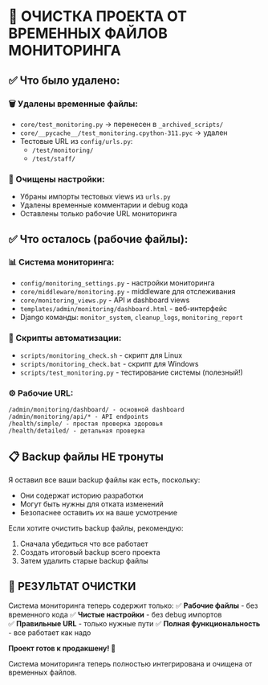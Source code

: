 # 🧹 ОЧИСТКА ПРОЕКТА ОТ ВРЕМЕННЫХ ФАЙЛОВ МОНИТОРИНГА

## ✅ Что было удалено:

### 🗑️ Удалены временные файлы:
- `core/test_monitoring.py` → перенесен в `_archived_scripts/`
- `core/__pycache__/test_monitoring.cpython-311.pyc` → удален
- Тестовые URL из `config/urls.py`:
  - `/test/monitoring/` 
  - `/test/staff/`

### 🔧 Очищены настройки:
- Убраны импорты тестовых views из `urls.py`
- Удалены временные комментарии и debug кода
- Оставлены только рабочие URL мониторинга

## ✅ Что осталось (рабочие файлы):

### 📊 Система мониторинга:
- `config/monitoring_settings.py` - настройки мониторинга
- `core/middleware/monitoring.py` - middleware для отслеживания
- `core/monitoring_views.py` - API и dashboard views
- `templates/admin/monitoring/dashboard.html` - веб-интерфейс
- Django команды: `monitor_system`, `cleanup_logs`, `monitoring_report`

### 🤖 Скрипты автоматизации:
- `scripts/monitoring_check.sh` - скрипт для Linux
- `scripts/monitoring_check.bat` - скрипт для Windows  
- `scripts/test_monitoring.py` - тестирование системы (полезный!)

### ⚙️ Рабочие URL:
```
/admin/monitoring/dashboard/ - основной dashboard
/admin/monitoring/api/* - API endpoints
/health/simple/ - простая проверка здоровья
/health/detailed/ - детальная проверка
```

## 📋 Backup файлы НЕ тронуты

Я оставил все ваши backup файлы как есть, поскольку:
- Они содержат историю разработки
- Могут быть нужны для отката изменений  
- Безопаснее оставить их на ваше усмотрение

Если хотите очистить backup файлы, рекомендую:
1. Сначала убедиться что все работает
2. Создать итоговый backup всего проекта
3. Затем удалить старые backup файлы

## 🎉 РЕЗУЛЬТАТ ОЧИСТКИ

Система мониторинга теперь содержит только:
✅ **Рабочие файлы** - без временного кода
✅ **Чистые настройки** - без debug импортов  
✅ **Правильные URL** - только нужные пути
✅ **Полная функциональность** - все работает как надо

**Проект готов к продакшену! 🚀**

Система мониторинга теперь полностью интегрирована и очищена от временных файлов.
